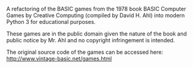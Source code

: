 A refactoring of the BASIC games from the 1978 book BASIC Computer Games by Creative Computing (compiled by David H. Ahl) into modern Python 3 for educational purposes.

These games are in the public domain given the nature of the book and public notice by Mr. Ahl and no copyright infringement is intended.

The original source code of the games can be accessed here:
http://www.vintage-basic.net/games.html
